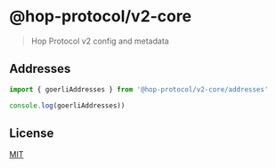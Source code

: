 # @hop-protocol/v2-core

> Hop Protocol v2 config and metadata

## Addresses

```js
import { goerliAddresses } from '@hop-protocol/v2-core/addresses'

console.log(goerliAddresses))
```

## License

[MIT](LICENSE)
